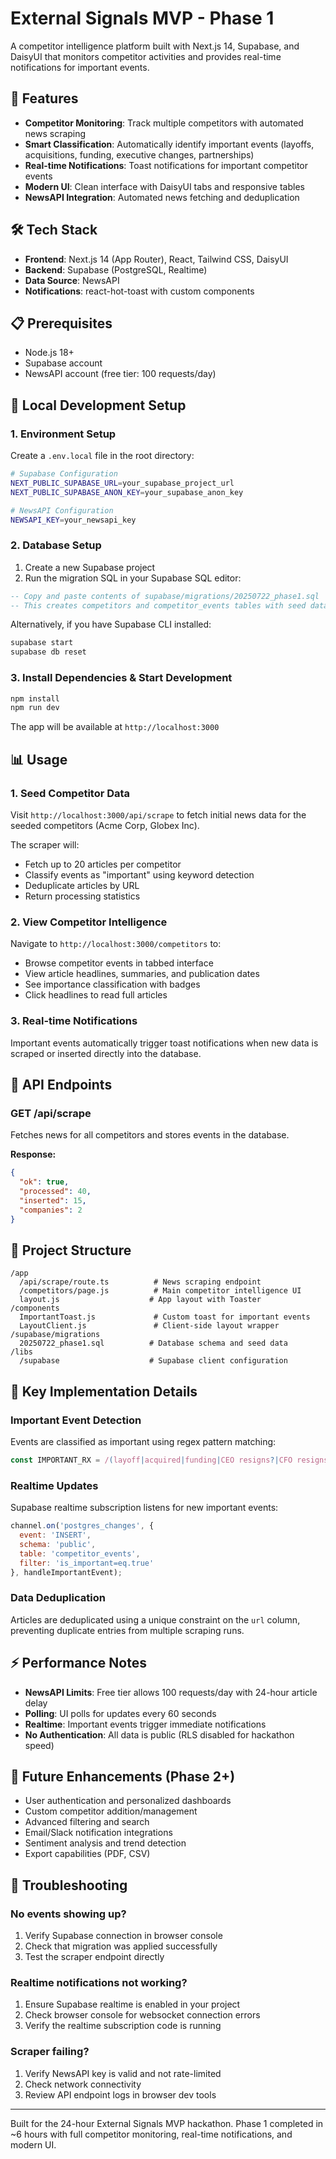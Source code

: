 # External Signals MVP - Phase 1

A competitor intelligence platform built with Next.js 14, Supabase, and DaisyUI that monitors competitor activities and provides real-time notifications for important events.

## 🚀 Features

- **Competitor Monitoring**: Track multiple competitors with automated news scraping
- **Smart Classification**: Automatically identify important events (layoffs, acquisitions, funding, executive changes, partnerships)
- **Real-time Notifications**: Toast notifications for important competitor events
- **Modern UI**: Clean interface with DaisyUI tabs and responsive tables
- **NewsAPI Integration**: Automated news fetching and deduplication

## 🛠 Tech Stack

- **Frontend**: Next.js 14 (App Router), React, Tailwind CSS, DaisyUI
- **Backend**: Supabase (PostgreSQL, Realtime)
- **Data Source**: NewsAPI
- **Notifications**: react-hot-toast with custom components

## 📋 Prerequisites

- Node.js 18+
- Supabase account
- NewsAPI account (free tier: 100 requests/day)

## 🚀 Local Development Setup

### 1. Environment Setup

Create a `.env.local` file in the root directory:

```bash
# Supabase Configuration
NEXT_PUBLIC_SUPABASE_URL=your_supabase_project_url
NEXT_PUBLIC_SUPABASE_ANON_KEY=your_supabase_anon_key

# NewsAPI Configuration
NEWSAPI_KEY=your_newsapi_key
```

### 2. Database Setup

1. Create a new Supabase project
2. Run the migration SQL in your Supabase SQL editor:

```sql
-- Copy and paste contents of supabase/migrations/20250722_phase1.sql
-- This creates competitors and competitor_events tables with seed data
```

Alternatively, if you have Supabase CLI installed:

```bash
supabase start
supabase db reset
```

### 3. Install Dependencies & Start Development

```bash
npm install
npm run dev
```

The app will be available at `http://localhost:3000`

## 📊 Usage

### 1. Seed Competitor Data

Visit `http://localhost:3000/api/scrape` to fetch initial news data for the seeded competitors (Acme Corp, Globex Inc).

The scraper will:
- Fetch up to 20 articles per competitor
- Classify events as "important" using keyword detection
- Deduplicate articles by URL
- Return processing statistics

### 2. View Competitor Intelligence

Navigate to `http://localhost:3000/competitors` to:
- Browse competitor events in tabbed interface
- View article headlines, summaries, and publication dates
- See importance classification with badges
- Click headlines to read full articles

### 3. Real-time Notifications

Important events automatically trigger toast notifications when new data is scraped or inserted directly into the database.

## 🔧 API Endpoints

### GET /api/scrape

Fetches news for all competitors and stores events in the database.

**Response:**
```json
{
  "ok": true,
  "processed": 40,
  "inserted": 15,
  "companies": 2
}
```

## 📁 Project Structure

```
/app
  /api/scrape/route.ts          # News scraping endpoint
  /competitors/page.js          # Main competitor intelligence UI
  layout.js                    # App layout with Toaster
/components
  ImportantToast.js             # Custom toast for important events
  LayoutClient.js               # Client-side layout wrapper
/supabase/migrations
  20250722_phase1.sql          # Database schema and seed data
/libs
  /supabase                    # Supabase client configuration
```

## 🎯 Key Implementation Details

### Important Event Detection

Events are classified as important using regex pattern matching:
```javascript
const IMPORTANT_RX = /(layoff|acquired|funding|CEO resigns?|CFO resigns?|partners? with)/i;
```

### Realtime Updates

Supabase realtime subscription listens for new important events:
```javascript
channel.on('postgres_changes', {
  event: 'INSERT',
  schema: 'public',
  table: 'competitor_events',
  filter: 'is_important=eq.true'
}, handleImportantEvent);
```

### Data Deduplication

Articles are deduplicated using a unique constraint on the `url` column, preventing duplicate entries from multiple scraping runs.

## ⚡ Performance Notes

- **NewsAPI Limits**: Free tier allows 100 requests/day with 24-hour article delay
- **Polling**: UI polls for updates every 60 seconds
- **Realtime**: Important events trigger immediate notifications
- **No Authentication**: All data is public (RLS disabled for hackathon speed)

## 🔮 Future Enhancements (Phase 2+)

- User authentication and personalized dashboards
- Custom competitor addition/management
- Advanced filtering and search
- Email/Slack notification integrations
- Sentiment analysis and trend detection
- Export capabilities (PDF, CSV)

## 🐛 Troubleshooting

### No events showing up?
1. Verify Supabase connection in browser console
2. Check that migration was applied successfully
3. Test the scraper endpoint directly

### Realtime notifications not working?
1. Ensure Supabase realtime is enabled in your project
2. Check browser console for websocket connection errors
3. Verify the realtime subscription code is running

### Scraper failing?
1. Verify NewsAPI key is valid and not rate-limited
2. Check network connectivity
3. Review API endpoint logs in browser dev tools

---

Built for the 24-hour External Signals MVP hackathon. Phase 1 completed in ~6 hours with full competitor monitoring, real-time notifications, and modern UI.

